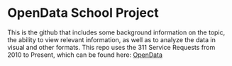 # OpenData School Project
This is the github that includes some background information on the topic, the ability to view relevant information, as well as to analyze the data in visual and other formats. This repo uses the 311 Service Requests from 2010 to Present, which can be found here: [OpenData](https://data.cityofnewyork.us/Social-Services/311-Service-Requests-from-2010-to-Present/erm2-nwe9/about_data)
